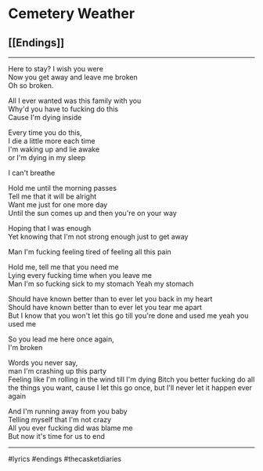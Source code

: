 # Cemetery Weather

## [[Endings]]

---

Here to stay? I wish you were  
Now you get away and leave me broken  
Oh so broken.

All I ever wanted was this family with you  
Why'd you have to fucking do this  
Cause I'm dying inside

Every time you do this,  
I die a little more each time  
I'm waking up and lie awake  
or I'm dying in my sleep

I can't breathe

Hold me until the morning passes  
Tell me that it will be alright  
Want me just for one more day  
Until the sun comes up and then you're on your way

Hoping that I was enough  
Yet knowing that I'm not strong enough just to get away

Man I'm fucking feeling tired of feeling all this pain

Hold me, tell me that you need me  
Lying every fucking time when you leave me  
Man I'm so fucking sick to my stomach Yeah my stomach

Should have known better than to ever let you back in my heart  
Should have known better than to ever let you tear me apart  
But I know that you won't let this go till you're done and used me yeah you used me

So you lead me here once again,  
I'm broken

Words you never say,  
man I'm crashing up this party  
Feeling like I'm rolling in the wind till I'm dying Bitch you better fucking do all the things you want, cause I let this go once, but I'll never let it happen ever again

And I'm running away from you baby  
Telling myself that I'm not crazy  
All you ever fucking did was blame me  
But now it's time for us to end

---

#lyrics #endings #thecasketdiaries
